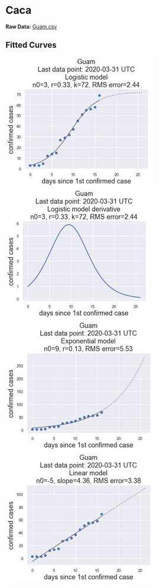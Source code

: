 # Caca
**Raw Data:** [Guam.csv](Guam.csv)
## Fitted Curves
![](images/Guam-logistic_model-latest.png)
![](images/Guam-logistic-model-derivative-latest.png)
![](images/Guam-exponential_model-latest.png)
![](images/Guam-linear_model-latest.png)
